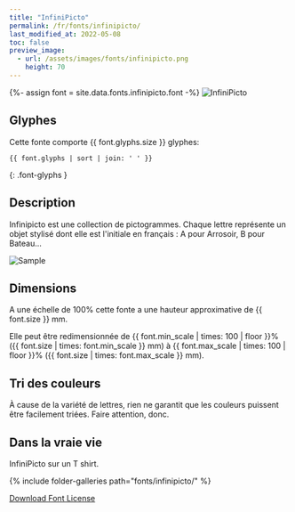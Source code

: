 ```yaml
---
title: "InfiniPicto"
permalink: /fr/fonts/infinipicto/
last_modified_at: 2022-05-08
toc: false
preview_image:
  - url: /assets/images/fonts/infinipicto.png
    height: 70
---
```

{%- assign font = site.data.fonts.infinipicto.font -%}
![InfiniPicto](/assets/images/fonts/infinipicto.png)

## Glyphes

Cette fonte comporte  {{ font.glyphs.size }} glyphes:

```
{{ font.glyphs | sort | join: ' ' }}
```
{: .font-glyphs }

## Description
Infinipicto est une collection de pictogrammes. Chaque lettre représente un objet stylisé dont elle est l'initiale en français : A pour Arrosoir, B pour Bateau...

![Sample ](/assets/images/fonts/infinipicto3.jpg)

## Dimensions

A une échelle de  100% cette fonte a une hauteur approximative de  {{ font.size }} mm. 

Elle peut être redimensionnée  de {{ font.min_scale | times: 100 | floor }}% ({{ font.size | times: font.min_scale }} mm)
à {{ font.max_scale | times: 100 | floor }}% ({{ font.size | times: font.max_scale }} mm).


## Tri des couleurs

À cause de la variété de lettres, rien ne garantit que les couleurs puissent être facilement triées. Faire attention, donc.

## Dans la vraie vie 

InfiniPicto sur un T shirt.

{% include folder-galleries path="fonts/infinipicto/" %}


[Download Font License](https://github.com/inkstitch/inkstitch/tree/main/fonts/infinipicto/LICENSE)
